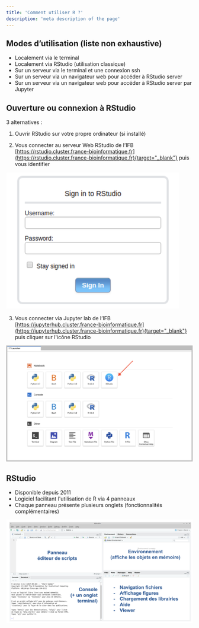 ```yaml
---
title: 'Comment utiliser R ?'
description: 'meta description of the page'
---
```


## Modes d’utilisation (liste non exhaustive)

- Localement via le terminal
- Localement via RStudio (utilisation classique)
- Sur un serveur via le terminal et une connexion ssh
- Sur un serveur via un navigateur web pour accéder à RStudio server
- Sur un serveur via un navigateur web pour accéder à RStudio server par Jupyter

## Ouverture ou connexion à RStudio

3 alternatives :

1. Ouvrir RStudio sur votre propre ordinateur (si installé)

2. Vous connecter au serveur Web RStudio de l’IFB 
[https://rstudio.cluster.france-bioinformatique.fr](https://rstudio.cluster.france-bioinformatique.fr){target="_blank"}
puis vous identifier

![](images/coRstudio.png)


3. Vous connecter via Jupyter lab de l’IFB
[https://jupyterhub.cluster.france-bioinformatique.fr](https://jupyterhub.cluster.france-bioinformatique.fr){target="_blank"}
puis cliquer sur l'icône RStudio

![](images/jupyterRstudio.png)

## RStudio

- Disponible depuis 2011
- Logiciel facilitant l'utilisation de R via 4 panneaux
- Chaque panneau présente plusieurs onglets (fonctionnalités complémentaires)

![](images/rstudio.png)
